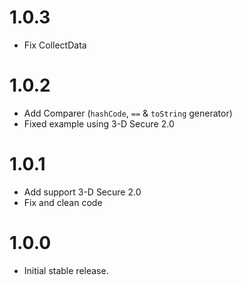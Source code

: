 # 1.0.3

* Fix CollectData

# 1.0.2

* Add Comparer (`hashCode`, `==` & `toString` generator)
* Fixed example using 3-D Secure 2.0

# 1.0.1

* Add support 3-D Secure 2.0
* Fix and clean code

# 1.0.0

* Initial stable release.
